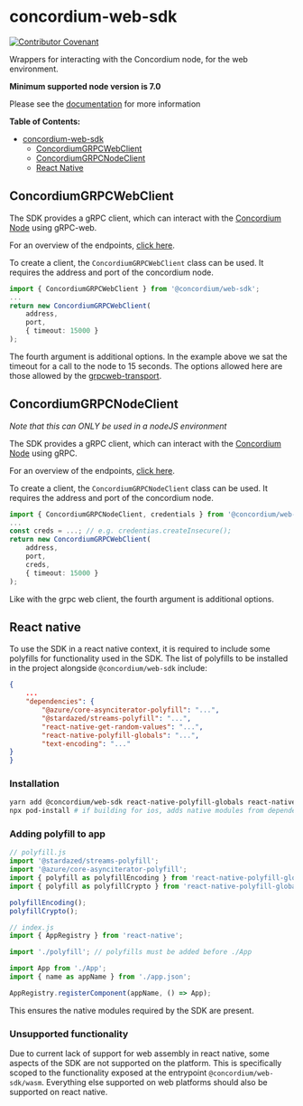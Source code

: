 # concordium-web-sdk

[![Contributor Covenant](https://img.shields.io/badge/Contributor%20Covenant-2.0-4baaaa.svg)](https://github.com/Concordium/.github/blob/main/.github/CODE_OF_CONDUCT.md)

Wrappers for interacting with the Concordium node, for the web environment.

**Minimum supported node version is 7.0**

Please see the
[documentation](https://developer.concordium.software/concordium-node-sdk-js/index.html)
for more information

**Table of Contents:**

<!--toc:start-->
- [concordium-web-sdk](#concordium-web-sdk)
  - [ConcordiumGRPCWebClient](#concordiumgrpcwebclient)
  - [ConcordiumGRPCNodeClient](#concordiumgrpcnodeclient)
  - [React Native](#react-native)
<!--toc:end-->

## ConcordiumGRPCWebClient

The SDK provides a gRPC client, which can interact with the [Concordium
Node](https://github.com/Concordium/concordium-node) using gRPC-web.

For an overview of the endpoints, [click
here](https://developer.concordium.software/concordium-node-sdk-js/classes/grpc.ConcordiumGRPCClient.html).

To create a client, the `ConcordiumGRPCWebClient` class can be used. It
requires the address and port of the concordium node.

```ts
import { ConcordiumGRPCWebClient } from '@concordium/web-sdk';
...
return new ConcordiumGRPCWebClient(
    address,
    port,
    { timeout: 15000 }
);
```

The fourth argument is additional options. In the example
above we sat the timeout for a call to the node to 15
seconds. The options allowed here are those allowed by the
[grpcweb-transport](https://www.npmjs.com/package/@protobuf-ts/grpcweb-transport).

## ConcordiumGRPCNodeClient

_Note that this can ONLY be used in a nodeJS environment_

The SDK provides a gRPC client, which can interact with the [Concordium
Node](https://github.com/Concordium/concordium-node) using gRPC.

For an overview of the endpoints, [click
here](https://developer.concordium.software/concordium-node-sdk-js/classes/grpc.ConcordiumGRPCClient.html).

To create a client, the `ConcordiumGRPCNodeClient` class can be used. It
requires the address and port of the concordium node.

```ts
import { ConcordiumGRPCNodeClient, credentials } from '@concordium/web-sdk/nodejs';
...
const creds = ...; // e.g. credentias.createInsecure();
return new ConcordiumGRPCWebClient(
    address,
    port,
    creds,
    { timeout: 15000 }
);
```

Like with the grpc web client, the fourth argument is additional options.

## React native

To use the SDK in a react native context, it is required to include some polyfills for functionality used in the SDK.
The list of polyfills to be installed in the project alongside `@concordium/web-sdk` include:

```json
{
    ...
    "dependencies": {
        "@azure/core-asynciterator-polyfill": "...",
        "@stardazed/streams-polyfill": "...",
        "react-native-get-random-values": "...",
        "react-native-polyfill-globals": "...",
        "text-encoding": "..."
}
}
```

### Installation

```bash
yarn add @concordium/web-sdk react-native-polyfill-globals react-native-get-random-values text-encoding @azure/core-asynciterator-polyfill @stardazed/streams-polyfill # or npm install
npx pod-install # if building for ios, adds native modules from dependencies to project.
```

### Adding polyfill to app

```js
// polyfill.js
import '@stardazed/streams-polyfill';
import '@azure/core-asynciterator-polyfill';
import { polyfill as polyfillEncoding } from 'react-native-polyfill-globals/src/encoding'; // Requires peer dependency `text-encoding`
import { polyfill as polyfillCrypto } from 'react-native-polyfill-globals/src/crypto'; // Requires peer dependency `react-native-get-random-values`

polyfillEncoding();
polyfillCrypto();
```

```js
// index.js
import { AppRegistry } from 'react-native';

import './polyfill'; // polyfills must be added before ./App

import App from './App';
import { name as appName } from './app.json';

AppRegistry.registerComponent(appName, () => App);
```

This ensures the native modules required by the SDK are present.

### Unsupported functionality

Due to current lack of support for web assembly in react native, some aspects of the SDK are not supported on the platform.
This is specifically scoped to the functionality exposed at the entrypoint `@concordium/web-sdk/wasm`. Everything else supported on web
platforms should also be supported on react native.
